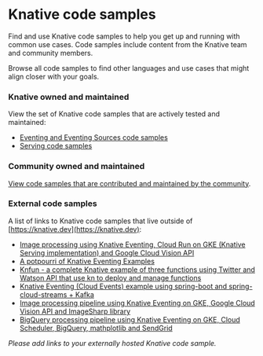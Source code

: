 # Knative code samples

Find and use Knative code samples to help you get up and running with common use
cases. Code samples include content from the Knative team and community members.

Browse all code samples to find other languages and use cases that might align
closer with your goals.

### Knative owned and maintained

View the set of Knative code samples that are actively tested and maintained:

- [Eventing and Eventing Sources code samples](eventing/samples/README.md)
- [Serving code samples](serving/samples/README.md)

### Community owned and maintained

[View code samples that are contributed and maintained by the community](../../../community/samples/README.md).

### External code samples

A list of links to Knative code samples that live outside of
[https://knative.dev](https://knative.dev):

- [Image processing using Knative Eventing, Cloud Run on GKE (Knative Serving implementation) and Google Cloud Vision API](https://github.com/akashrv/knative-samples/blob/master/docs/image-processing.md)
- [A potpourri of Knative Eventing Examples](https://github.com/lionelvillard/knative-examples)
- [Knfun - a complete Knative example of three functions using Twitter and Watson API that use kn to deploy and manage functions](https://github.com/maximilien/knfun)
- [Knative Eventing (Cloud Events) example using spring-boot and spring-cloud-streams + Kafka](https://salaboy.com/2020/02/20/getting-started-with-knative-2020/)
- [Image processing pipeline using Knative Eventing on GKE, Google Cloud Vision API and ImageSharp library](https://github.com/meteatamel/knative-tutorial/blob/master/docs/image-processing-pipeline.md)
- [BigQuery processing pipeline using Knative Eventing on GKE, Cloud Scheduler, BigQuery, mathplotlib and SendGrid](https://github.com/meteatamel/knative-tutorial/blob/master/docs/bigquery-processing-pipeline.md)

_Please add links to your externally hosted Knative code sample._

